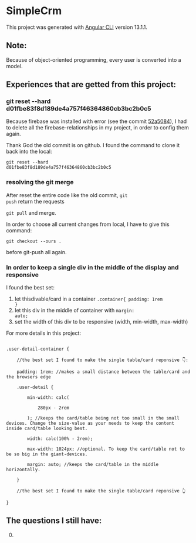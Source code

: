 # SimpleCrm

This project was generated with [Angular CLI](https://github.com/angular/angular-cli) version 13.1.1.

## Note:

Because of object-oriented programming, every user is converted into a model.

## Experiences that are getted from this project:

### git reset --hard d01fbe83f8d189de4a757f46364860cb3bc2b0c5

Because firebase was installed with error (see the commit <a href="https://github.com/daotunglam/simple-crm/commit/52a5084dd0199b6365b758141f9d3d299f1a35b3">52a5084</a>), I had to delete all the firebase-relationships in my project, in order to config them again.

Thank God the old commit is on github. I found the command to clone it back into the local:

<code>git reset --hard d01fbe83f8d189de4a757f46364860cb3bc2b0c5</code>

### resolving the git merge

After reset the entire code like the old commit, <code>git push</code> return the requests 

<code>git pull</code> and merge.

In order to choose all current changes from local, I have to give this command:

<code>git checkout --ours .</code>

before git-push all again.

### In order to keep a single div in the middle of the display and responsive

I found the best set:

1. let thisdivable/card in a container <code>.container{ padding: 1rem }</code>
2. let this div in the middle of container with <code>margin: auto;</code>
3. set the width of this div to be responsive (width, min-width, max-width)

For more details in this project:

```

.user-detail-container {

    //the best set I found to make the single table/card reponsive 👇:
    
    padding: 1rem; //makes a small distance between the table/card and the browsers edge
    
    .user-detail {
    
        min-width: calc(
    
            280px - 2rem
    
        ); //keeps the card/table being not too small in the small devices. Change the size-value as your needs to keep the content inside card/table looking best.
    
        width: calc(100% - 2rem);
    
        max-width: 1024px; //optional. To keep the card/table not to be so big in the giant-devices.
    
        margin: auto; //keeps the card/table in the middle horizontally.
    
    }
    
    //the best set I found to make the single table/card reponsive 👆

}

```

## The questions I still have:

0.